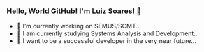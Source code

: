 ### Hello, World GitHub! I'm Luiz Soares! 👋

- 🔭 I’m currently working on SEMUS/SCMT...
- 🌱 I am currently studying Systems Analysis and Development..
- 💭 I want to be a successful developer in the very near future...

<!--
<div>
  <a href="https://github.com/LuizSoaresDev2023">
  <img height="180em" src="https://github-readme.stats.vercel.app/api?username=LuizSoaresDev2023&show_icons=true&theme=dark&include_all_commits=true&count_private=true"/>
</div>
-->
 

